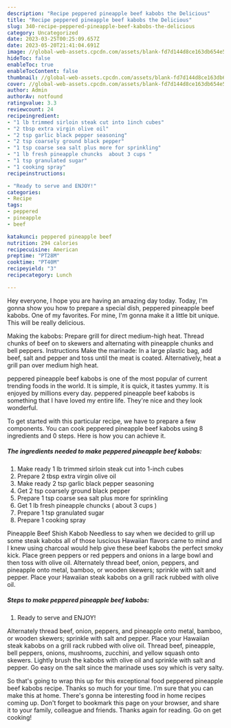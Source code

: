 ```yaml
---
description: "Recipe peppered pineapple beef kabobs the Delicious"
title: "Recipe peppered pineapple beef kabobs the Delicious"
slug: 340-recipe-peppered-pineapple-beef-kabobs-the-delicious
category: Uncategorized
date: 2023-03-25T00:25:09.657Z
date: 2023-05-20T21:41:04.691Z
image: //global-web-assets.cpcdn.com/assets/blank-fd7d144d8ce163db654e5a02c40b08a2775adb7897d16e4062681dc7e1b2800f.png
hideToc: false
enableToc: true
enableTocContent: false
thumbnail: //global-web-assets.cpcdn.com/assets/blank-fd7d144d8ce163db654e5a02c40b08a2775adb7897d16e4062681dc7e1b2800f.png
cover: //global-web-assets.cpcdn.com/assets/blank-fd7d144d8ce163db654e5a02c40b08a2775adb7897d16e4062681dc7e1b2800f.png
author: Admin
authorAv: notfound
ratingvalue: 3.3
reviewcount: 24
recipeingredient:
- "1 lb trimmed sirloin steak cut into 1inch cubes"
- "2 tbsp extra virgin olive oil"
- "2 tsp garlic black pepper seasoning"
- "2 tsp coarsely ground black pepper"
- "1 tsp coarse sea salt plus more for sprinkling"
- "1 lb fresh pineapple chuncks  about 3 cups "
- "1 tsp granulated sugar"
- "1 cooking spray"
recipeinstructions:

- "Ready to serve and ENJOY!"
categories:
- Recipe
tags:
- peppered
- pineapple
- beef

katakunci: peppered pineapple beef 
nutrition: 294 calories
recipecuisine: American
preptime: "PT28M"
cooktime: "PT40M"
recipeyield: "3"
recipecategory: Lunch

---
```



Hey everyone, I hope you are having an amazing day today. Today, I'm gonna show you how to prepare a special dish, peppered pineapple beef kabobs. One of my favorites. For mine, I'm gonna make it a little bit unique. This will be really delicious.

Making the kabobs: Prepare grill for direct medium-high heat. Thread chunks of beef on to skewers and alternating with pineapple chunks and bell peppers. Instructions Make the marinade: In a large plastic bag, add beef, salt and pepper and toss until the meat is coated. Alternatively, heat a grill pan over medium high heat.

peppered pineapple beef kabobs is one of the most popular of current trending foods in the world. It is simple, it is quick, it tastes yummy. It is enjoyed by millions every day. peppered pineapple beef kabobs is something that I have loved my entire life. They're nice and they look wonderful.


To get started with this particular recipe, we have to prepare a few components. You can cook peppered pineapple beef kabobs using 8 ingredients and 0 steps. Here is how you can achieve it.

<!--inarticleads1-->

##### The ingredients needed to make peppered pineapple beef kabobs:

1. Make ready 1 lb trimmed sirloin steak cut into 1-inch cubes
1. Prepare 2 tbsp extra virgin olive oil
1. Make ready 2 tsp garlic black pepper seasoning
1. Get 2 tsp coarsely ground black pepper
1. Prepare 1 tsp coarse sea salt plus more for sprinkling
1. Get 1 lb fresh pineapple chuncks ( about 3 cups )
1. Prepare 1 tsp granulated sugar
1. Prepare 1 cooking spray


Pineapple Beef Shish Kabob Needless to say when we decided to grill up some steak kabobs all of those luscious Hawaiian flavors came to mind and I knew using charcoal would help give these beef kabobs the perfect smoky kick. Place green peppers or red peppers and onions in a large bowl and then toss with olive oil. Alternately thread beef, onion, peppers, and pineapple onto metal, bamboo, or wooden skewers; sprinkle with salt and pepper. Place your Hawaiian steak kabobs on a grill rack rubbed with olive oil. 

<!--inarticleads2-->

##### Steps to make peppered pineapple beef kabobs:


1. Ready to serve and ENJOY!

Alternately thread beef, onion, peppers, and pineapple onto metal, bamboo, or wooden skewers; sprinkle with salt and pepper. Place your Hawaiian steak kabobs on a grill rack rubbed with olive oil. Thread beef, pineapple, bell peppers, onions, mushrooms, zucchini, and yellow squash onto skewers. Lightly brush the kabobs with olive oil and sprinkle with salt and pepper. Go easy on the salt since the marinade uses soy which is very salty. 

So that's going to wrap this up for this exceptional food peppered pineapple beef kabobs recipe. Thanks so much for your time. I'm sure that you can make this at home. There's gonna be interesting food in home recipes coming up. Don't forget to bookmark this page on your browser, and share it to your family, colleague and friends. Thanks again for reading. Go on get cooking!
